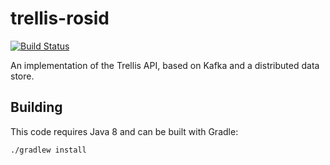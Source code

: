 # trellis-rosid

[![Build Status](https://travis-ci.org/acoburn/trellis-rosid.png?branch=master)](https://travis-ci.org/acoburn/trellis-rosid)

An implementation of the Trellis API, based on Kafka and a distributed data store.

## Building

This code requires Java 8 and can be built with Gradle:

    ./gradlew install
